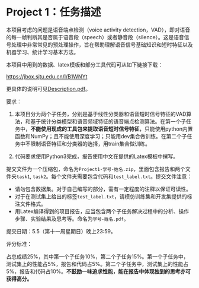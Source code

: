 # Project 1：任务描述

本项目考虑的问题是语音端点检测（voice activity detection，VAD），即对语音的每一帧判断其是否属于语音段（speech）或者静音段（silence）。这是语音信号处理中非常常见的预处理操作，旨在帮助理解语音信号基础知识和短时特征以及机器学习、统计学习基本方法。

本项目中用到的数据、latex模板和部分工具代码可从如下链接下载：

https://jbox.sjtu.edu.cn/l/B1WNYt

更具体的说明可见[Description.pdf](./Description.pdf)。

 

要求：

1. 本项目分为两个子任务，分别是基于线性分类器和语音短时信号特征的VAD算法，和基于统计分类模型和语音频域特征的语音端点检测算法。在第一个子任务中，**不能使用现成的工具包来提取语音短时信号特征**，只能使用python内置函数和NumPy；且不能使用深度学习；只能用dev集合做训练。在第二个子任务中不限制语音特征和分类器的选择，用train集合做训练。

2. 代码要求使用Python3完成，报告使用中文在提供的Latex模板中撰写。

 

提交文件为一个压缩包，命名为`Project1-学号-姓名.zip`，里面包含报告和两个文件夹`task1`, `task2`。每个文件夹需要包含代码和`test_label.txt`。提交文件注意：

- 请勿包含数据集。对于自己编写的部分，需有一定程度的注释以保证可读性。
- 对于在测试集上给出的标签`test_label.txt`，请模仿训练集和开发集提供的标注文件格式。
- 用Latex编译得到的项目报告，应当包含两个子任务解决过程中的分析、操作步骤、实验结果及思考等。命名为`学号-姓名.pdf`。

提交日期：5.5（第十一周星期日）晚上23:59。

评分标准：

占总成绩25%，其中第一个子任务10%，第二个子任务15%。第一个子任务中，测试集上的性能占5%，报告和代码占5%。第二个子任务中，测试集上的性能占5%，报告和代码占10%。**不鼓励一味追求性能，能在报告中体现独到的思考亦可获得高分。**